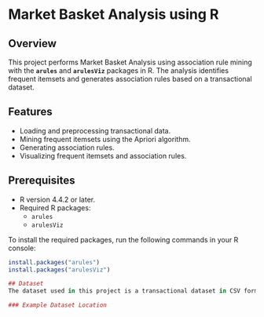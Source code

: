 # Market Basket Analysis using R

## Overview
This project performs Market Basket Analysis using association rule mining with the **`arules`** and **`arulesViz`** packages in R. The analysis identifies frequent itemsets and generates association rules based on a transactional dataset.

## Features
- Loading and preprocessing transactional data.
- Mining frequent itemsets using the Apriori algorithm.
- Generating association rules.
- Visualizing frequent itemsets and association rules.

## Prerequisites
- R version 4.4.2 or later.
- Required R packages:
  - `arules`
  - `arulesViz`

To install the required packages, run the following commands in your R console:
```R
install.packages("arules")
install.packages("arulesViz")

## Dataset
The dataset used in this project is a transactional dataset in CSV format. Make sure the dataset (`Market_Basket_Optimisation.csv`) is placed in the correct directory for loading.

### Example Dataset Location


